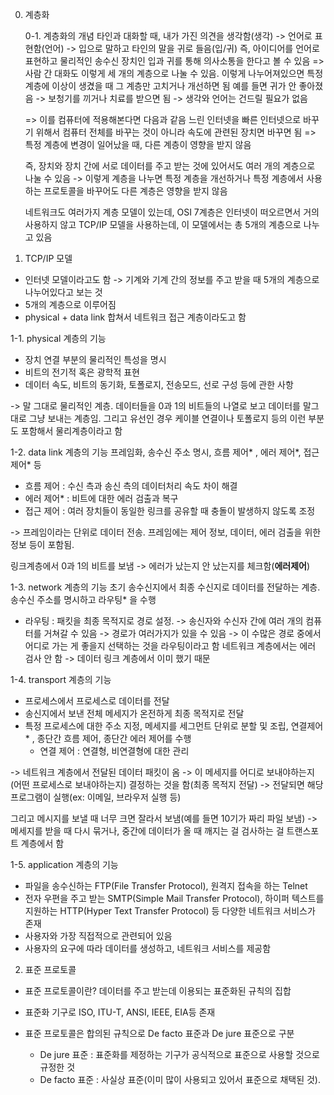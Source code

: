 0. 계층화

   0-1. 계층화의 개념
   타인과 대화할 때, 내가 가진 의견을 생각함(생각) -> 언어로 표현함(언어) -> 입으로 말하고 타인의 말을 귀로 들음(입/귀)
   즉, 아이디어를 언어로 표현하고 물리적인 송수신 장치인 입과 귀를 통해 의사소통을 한다고 볼 수 있음 => 사람 간 대화도 이렇게 세 개의 계층으로 나눌 수 있음.
   이렇게 나누어져있으면 특정 계층에 이상이 생겼을 때 그 계층만 고치거나 개선하면 됨
   예를 들면 귀가 안 좋아졌음 -> 보청기를 끼거나 치료를 받으면 됨 -> 생각와 언어는 건드릴 필요가 없음

   => 이를 컴퓨터에 적용해본다면 다음과 같음
   느린 인터넷을 빠른 인터넷으로 바꾸기 위해서 컴퓨터 전체를 바꾸는 것이 아니라 속도에 관련된 장치면 바꾸면 됨 => 특정 계층에 변경이 일어났을 때, 다른 계층이 영향을 받지 않음

   즉, 장치와 장치 간에 서로 데이터를 주고 받는 것에 있어서도 여러 개의 계층으로 나눌 수 있음
   -> 이렇게 계층을 나누면 특정 계층을 개선하거나 특정 계층에서 사용하는 프로토콜을 바꾸어도 다른 계층은 영향을 받지 않음

   네트워크도 여러가지 계층 모델이 있는데, OSI 7계층은 인터넷이 떠오르면서 거의 사용하지 않고 TCP/IP 모델을 사용하는데, 이 모델에서는 총 5개의 계층으로 나누고 있음

1. TCP/IP 모델

- 인터넷 모델이라고도 함 -> 기계와 기계 간의 정보를 주고 받을 때 5개의 계층으로 나누어있다고 보는 것
- 5개의 계층으로 이루어짐
- physical + data link 합쳐서 네트워크 접근 계층이라도고 함

1-1. physical 계층의 기능

- 장치 연결 부분의 물리적인 특성을 명시
- 비트의 전기적 혹은 광학적 표현
- 데이터 속도, 비트의 동기화, 토폴로지, 전송모드, 선로 구성 등에 관한 사항

-> 말 그대로 물리적인 계층. 데이터들을 0과 1의 비트들의 나열로 보고 데이터를 말그대로 그냥 보내는 계층임.
그리고 유선인 경우 케이블 연결이나 토폴로지 등의 이런 부분도 포함해서 물리계층이라고 함

1-2. data link 계층의 기능
프레임화, 송수신 주소 명시, 흐름 제어* , 에러 제어*, 접근 제어\* 등

- 흐름 제어 : 수신 측과 송신 측의 데이터처리 속도 차이 해결
- 에러 제어\* : 비트에 대한 에러 검출과 복구
- 접근 제어 : 여러 장치들이 동일한 링크를 공유할 때 충돌이 발생하지 않도록 조정

-> 프레임이라는 단위로 데이터 전송. 프레임에는 제어 정보, 데이터, 에러 검출을 위한 정보 등이 포함됨.

링크계층에서 0과 1의 비트를 보냄 -> 에러가 났는지 안 났는지를 체크함(**에러제어**)

1-3. network 계층의 기능
초기 송수신지에서 최종 수신지로 데이터를 전달하는 계층.
송수신 주소를 명시하고 라우팅\* 을 수행

- 라우팅 : 패킷을 최종 목적지로 경로 설정.
  -> 송신자와 수신자 간에 여러 개의 컴퓨터를 거쳐갈 수 있음 -> 경로가 여러가지가 있을 수 있음 -> 이 수많은 경로 중에서 어디로 가는 게 좋을지 선택하는 것을 라우팅이라고 함
  네트워크 계층에서는 에러 검사 안 함 -> 데이터 링크 계층에서 이미 했기 때문

1-4. transport 계층의 기능

- 프로세스에서 프로세스로 데이터를 전달
- 송신지에서 보낸 전체 메세지가 온전하게 최종 목적지로 전달
- 특정 프로세스에 대한 주소 지정, 메세지를 세그먼트 단위로 분할 및 조립, 연결제어\* , 종단간 흐름 제어, 종단간 에러 제어를 수행
  - 연결 제어 : 연결형, 비연결형에 대한 관리

-> 네트워크 계층에서 전달된 데이터 패킷이 옴 -> 이 메세지를 어디로 보내야하는지(어떤 프로세스로 보내야하는지) 결정하는 것을 함(최종 목적지 전달) -> 전달되면 해당 프로그램이 실행(ex: 이메일, 브라우저 실행 등)

그리고 메시지를 보낼 때 너무 크면 잘라서 보냄(예를 들면 10기가 짜리 파일 보냄) -> 메세지를 받을 때 다시 묶거나, 중간에 데이터가 올 때 깨지는 걸 검사하는 걸 트랜스포트 계층에서 함

1-5. application 계층의 기능

- 파일을 송수신하는 FTP(File Transfer Protocol), 원격지 접속을 하는 Telnet
- 전자 우편을 주고 받는 SMTP(Simple Mail Transfer Protocol), 하이퍼 텍스트를 지원하는 HTTP(Hyper Text Transfer Protocol) 등 다양한 네트워크 서비스가 존재
- 사용자와 가장 직접적으로 관련되어 있음
- 사용자의 요구에 따라 데이터를 생성하고, 네트워크 서비스를 제공함

2. 표준 프로토콜

- 표준 프로토콜이란? 데이터를 주고 받는데 이용되는 표준화된 규칙의 집합
- 표준화 기구로 ISO, ITU-T, ANSI, IEEE, EIA등 존재
- 표준 프로토콜은 합의된 규칙으로 De facto 표준과 De jure 표준으로 구분

  - De jure 표준 : 표준화를 제정하는 기구가 공식적으로 표준으로 사용할 것으로 규정한 것
  - De facto 표준 : 사실상 표준(이미 많이 사용되고 있어서 표준으로 채택된 것).
